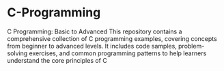 # C-Programming
C Programming: Basic to Advanced  This repository contains a comprehensive collection of C programming examples, covering concepts from beginner to advanced levels. It includes code samples, problem-solving exercises, and common programming patterns to help learners understand the core principles of C
